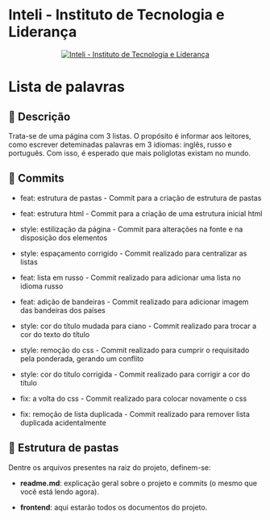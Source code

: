 # Inteli - Instituto de Tecnologia e Liderança 

<p align="center">
<a href= "https://www.inteli.edu.br/"><img src= "https://www.inteli.edu.br/wp-content/uploads/2022/04/28103439/Logo-Container.png" alt="Inteli - Instituto de Tecnologia e Liderança" border="0"></a>
</p>

# Lista de palavras

## 📝 Descrição

Trata-se de uma página com 3 listas. O propósito é informar aos leitores, como escrever deteminadas palavras em 3 idiomas: inglês, russo e português. Com isso, é esperado que mais poliglotas existam no mundo.

## 📝 Commits

- feat: estrutura de pastas - Commit para a criação de estrutura de pastas

- feat: estrutura html - Commit para a criação de uma estrutura inicial html

- style: estilização da página -  Commit para alterações na fonte e na disposição dos elementos

- style: espaçamento corrigido - Commit realizado para centralizar as listas

- feat: lista em russo - Commit realizado para adicionar uma lista no idioma russo

- feat: adição de bandeiras - Commit realizado para adicionar imagem das bandeiras dos países

- style: cor do título mudada para ciano - Commit realizado para trocar a cor do texto do título

- style: remoção do css - Commit realizado para cumprir o requisitado pela ponderada, gerando um conflito

- style: cor do título corrigida - Commit realizado para corrigir a cor do título

- fix: a volta do css - Commit realizado para colocar novamente o css

- fix: remoção de lista duplicada - Commit realizado para remover lista duplicada acidentalmente

## 📁 Estrutura de pastas

Dentre os arquivos presentes na raiz do projeto, definem-se:

- <b>readme.md</b>: explicação geral sobre o projeto e commits (o mesmo que você está lendo agora).

- <b>frontend</b>: aqui estarão todos os documentos do projeto.